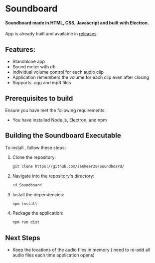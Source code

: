 # Soundboard
#### Soundboard made in HTML, CSS, Javascript and built with Electron.
App is already built and available in [releases](https://github.com/sankeer28/Soundboard/releases/tag/Soundboard)
## Features:
- Standalone app
- Sound meter with db
- Individual volume control for each audio clip
- Application remembers the volume for each clip even after closing
- Supports .ogg and mp3 files
  
## Prerequisites to build

Ensure you have met the following requirements:

* You have installed Node.js, Electron, and npm

## Building the Soundboard Executable

To install <Your-Project-Name>, follow these steps:

1. Clone the repository:
    ```bash
    git clone https://github.com/sankeer28/Soundboard/
    ```
2. Navigate into the repository's directory:
    ```bash
    cd Soundboard
    ```
3. Install the dependencies:
    ```bash
    npm install
    ```
4. Package the application:
    ```bash
    npm run dist
    ```
## Next Steps
- Keep the locations of the audio files in memory ( need to re-add all audio files each time application opens)
